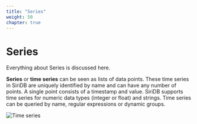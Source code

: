 ```yaml
---
title: "Series"
weight: 50
chapter: true
---
```


# Series

Everything about Series is discussed here.

**Series** or **time series** can be seen as lists of data points. These time series in SiriDB are uniquely identified by name and can have any number of points. A single point consists of a timestamp and value. SiriDB supports time series for numeric data types (integer or float) and strings. Time series can be queried by name, regular expressions or dynamic groups.

![Time series](../images/time-series.png)
